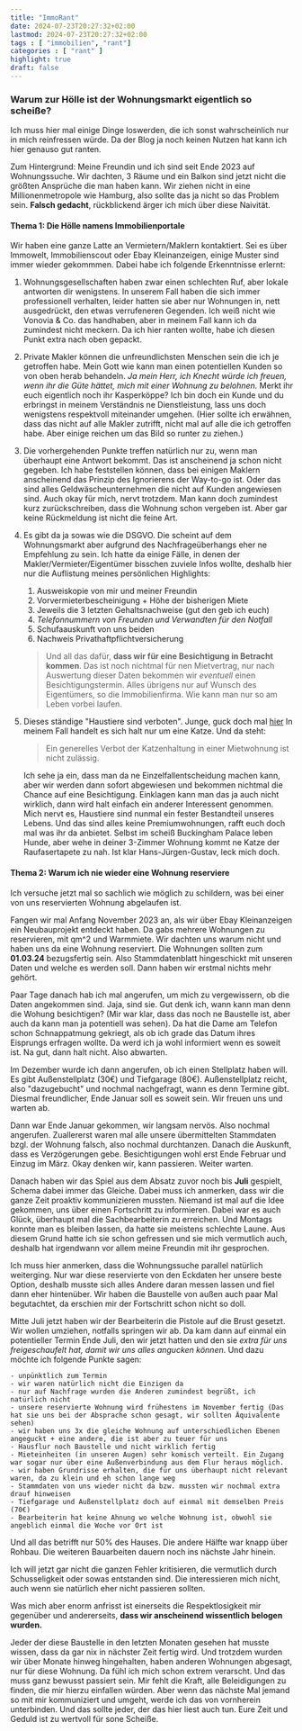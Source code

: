 ```yaml
---
title: "ImmoRant"
date: 2024-07-23T20:27:32+02:00
lastmod: 2024-07-23T20:27:32+02:00
tags : [ "immobilien", "rant"]
categories : [ "rant" ]
highlight: true
draft: false
---
```


### **Warum zur Hölle ist der Wohnungsmarkt eigentlich so scheiße?**

Ich muss hier mal einige Dinge loswerden, die ich sonst wahrscheinlich nur in mich reinfressen würde. Da der Blog ja noch keinen Nutzen hat kann ich hier genauso gut ranten.  

Zum Hintergrund: Meine Freundin und ich sind seit Ende 2023 auf Wohnungssuche. Wir dachten, 3 Räume und ein Balkon sind jetzt nicht die größten Ansprüche die man haben kann. Wir ziehen nicht in eine Millionenmetropole wie Hamburg, also sollte das ja nicht so das Problem sein.  **Falsch gedacht**, rückblickend ärger ich mich über diese Naivität.  

#### Thema 1: Die Hölle namens Immobilienportale

Wir haben eine ganze Latte an Vermietern/Maklern kontaktiert. Sei es über Immowelt, Immobilienscout oder Ebay Kleinanzeigen, einige Muster sind immer wieder gekommmen. Dabei habe ich folgende Erkenntnisse erlernt:

1. Wohnungsgesellschaften haben zwar einen schlechten Ruf, aber lokale antworten dir wenigstens. In unserem Fall haben die sich immer professionell verhalten, leider hatten sie aber nur Wohnungen in, nett ausgedrückt, den etwas verrufeneren Gegenden. Ich weiß nicht wie Vonovia & Co. das handhaben, aber in meinem Fall kann ich da zumindest nicht meckern. Da ich hier ranten wollte, habe ich diesen Punkt extra nach oben gepackt.
2. Private Makler können die unfreundlichsten Menschen sein die ich je getroffen habe. Mein Gott wie kann man einen potentiellen Kunden so von oben herab behandeln. *Ja mein Herr, ich Knecht würde ich freuen, wenn ihr die Güte hättet, mich mit einer Wohnung zu belohnen.* Merkt ihr euch eigentlich noch ihr Kasperköppe? Ich bin doch ein Kunde und du erbringst in meinem Verständnis ne Dienstleistung, lass uns doch wenigstens respektvoll miteinander umgehen. (Hier sollte ich erwähnen, dass das nicht auf alle Makler zutrifft, nicht mal auf alle die ich getroffen habe. Aber einige reichen um das Bild so runter zu ziehen.)
3. Die vorhergehenden Punkte treffen natürlich nur zu, wenn man überhaupt eine Antwort bekommt. Das ist anscheinend ja schon nicht gegeben. Ich habe feststellen können, dass bei einigen Maklern anscheinend das Prinzip des Ignorierens der Way-to-go ist. Oder das sind alles Geldwäscheunternehmen die nicht auf Kunden angewiesen sind. Auch okay für mich, nervt trotzdem. Man kann doch zumindest kurz zurückschreiben, dass die Wohnung schon vergeben ist. Aber gar keine Rückmeldung ist nicht die feine Art.
4. Es gibt da ja sowas wie die DSGVO. Die scheint auf dem Wohnungsmarkt aber aufgrund des Nachfrageüberhangs eher ne Empfehlung zu sein. Ich hatte da einige Fälle, in denen der Makler/Vermieter/Eigentümer bisschen zuviele Infos wollte, deshalb hier nur die Auflistung meines persönlichen Highlights:
   1. Ausweiskopie von mir und meiner Freundin
   2. Vorvermieterbescheinigung + Höhe der bisherigen Miete
   3. Jeweils die 3 letzten Gehaltsnachweise (gut den geb ich euch)
   4. *Telefonnummern von Freunden und Verwandten für den Notfall*
   5. Schufaauskunft von uns beiden
   6. Nachweis Privathaftpflichtversicherung  
   > Und all das dafür, **dass wir für eine Besichtigung in Betracht kommen**. Das ist noch nichtmal für nen Mietvertrag, nur nach Auswertung dieser Daten bekommen wir *eventuell* einen Besichtigungstermin. Alles übrigens nur auf Wunsch des Eigentümers, so die Immobilienfirma. Wie kann man nur so am Leben vorbei laufen.
5. Dieses ständige "Haustiere sind verboten". Junge, guck doch mal [hier](https://www.mietrecht.com/katzenhaltung-mietwohnung/) In meinem Fall handelt es sich halt nur um eine Katze. Und da steht:
   > Ein generelles Verbot der Katzenhaltung in einer Mietwohnung ist nicht zulässig.  

   Ich sehe ja ein, dass man da ne Einzelfallentscheidung machen kann, aber wir werden dann sofort abgewiesen und bekommen nichtmal die Chance auf eine Besichtigung. Einklagen kann man das ja auch nicht wirklich, dann wird halt einfach ein anderer Interessent genommen. Mich nervt es, Haustiere sind nunmal ein fester Bestandteil unseres Lebens. Und das sind alles keine Premiumwohnungen, rafft euch doch mal was ihr da anbietet. Selbst im scheiß Buckingham Palace leben Hunde, aber wehe in deiner 3-Zimmer Wohnung kommt ne Katze der Raufasertapete zu nah. Ist klar Hans-Jürgen-Gustav, leck mich doch.

#### Thema 2: Warum ich nie wieder eine Wohnung reserviere

Ich versuche jetzt mal so sachlich wie möglich zu schildern, was bei einer von uns reservierten Wohnung abgelaufen ist.

Fangen wir mal Anfang November 2023 an, als wir über Ebay Kleinanzeigen ein Neubauprojekt entdeckt haben. Da gabs mehrere Wohnungen zu reservieren, mit qm^2 und Warmmiete. Wir dachten uns warum nicht und haben uns da eine Wohnung reserviert. Die Wohnungen sollten zum **01.03.24** bezugsfertig sein. Also Stammdatenblatt hingeschickt mit unseren Daten und welche es werden soll. Dann haben wir erstmal nichts mehr gehört.

Paar Tage danach hab ich mal angerufen, um mich zu vergewissern, ob die Daten angekommen sind. Jaja, sind sie. Gut denk ich, wann kann man denn die Wohung besichtigen? (Mir war klar, dass das noch ne Baustelle ist, aber auch da kann man ja potentiell was sehen). Da hat die Dame am Telefon schon Schnappatmung gekriegt, als ob ich grade das Datum ihres Eisprungs erfragen wollte. Da werd ich ja wohl informiert wenn es soweit ist. Na gut, dann halt nicht. Also abwarten.

Im Dezember wurde ich dann angerufen, ob ich einen Stellplatz haben will. Es gibt Außenstellplatz (30€) und Tiefgarage (80€). Außenstellplatz reicht, also "dazugebucht" und nochmal nachgefragt, wann es denn Termine gibt. Diesmal freundlicher, Ende Januar soll es soweit sein. Wir freuen uns und warten ab.

Dann war Ende Januar gekommen, wir langsam nervös. Also nochmal angerufen. Zuallererst waren mal alle unsere übermittelten Stammdaten bzgl. der Wohnung falsch, also nochmal durchtanzen. Danach die Auskunft, dass es Verzögerungen gebe. Besichtigungen wohl erst Ende Februar und Einzug im März. Okay denken wir, kann passieren. Weiter warten.

Danach haben wir das Spiel aus dem Absatz zuvor noch bis **Juli** gespielt, Schema dabei immer das Gleiche. Dabei muss ich anmerken, dass wir die ganze Zeit proaktiv kommunizieren mussten. Niemand ist mal auf die Idee gekommen, uns über einen Fortschritt zu informieren. Dabei war es auch Glück, überhaupt mal die Sachbearbeiterin zu erreichen. Und Montags konnte man es bleiben lassen, da hatte sie meistens schlechte Laune. Aus diesem Grund hatte ich sie schon gefressen und sie mich vermutlich auch, deshalb hat irgendwann vor allem meine Freundin mit ihr gesprochen.

Ich muss hier anmerken, dass die Wohnungssuche parallel natürlich weiterging. Nur war diese reservierte von den Eckdaten her unsere beste Option, deshalb musste sich alles Andere daran messen lassen und fiel dann eher hintenüber. Wir haben die Baustelle von außen auch paar Mal begutachtet, da erschien mir der Fortschritt schon nicht so doll.

Mitte Juli jetzt haben wir der Bearbeiterin die Pistole auf die Brust gesetzt. Wir wollen umziehen, notfalls springen wir ab. Da kam dann auf einmal ein potentieller Termin Ende Juli, den wir jetzt hatten und den sie *extra für uns freigeschaufelt hat, damit wir uns alles angucken können*. Und dazu möchte ich folgende Punkte sagen:

    - unpünktlich zum Termin
    - wir waren natürlich nicht die Einzigen da
    - nur auf Nachfrage wurden die Anderen zumindest begrüßt, ich natürlich nicht
    - unsere reservierte Wohnung wird frühestens im November fertig (Das hat sie uns bei der Absprache schon gesagt, wir sollten Äquivalente sehen)
    - wir haben uns 3x die gleiche Wohnung auf unterschiedlichen Ebenen angeguckt + eine andere, die ist aber zu teuer für uns
    - Hausflur noch Baustelle und nicht wirklich fertig
    - Mieteinheiten (in unseren Augen) sehr komisch verteilt. Ein Zugang war sogar nur über eine Außenverbindung aus dem Flur heraus möglich.
    - wir haben Grundrisse erhalten, die für uns überhaupt nicht relevant waren, da zu klein und eh schon lange weg
    - Stammdaten von uns wieder nicht da bzw. mussten wir nochmal extra drauf hinweisen
    - Tiefgarage und Außenstellplatz doch auf einmal mit demselben Preis (70€)
    - Bearbeiterin hat keine Ahnung wo welche Wohnung ist, obwohl sie angeblich einmal die Woche vor Ort ist

Und all das betrifft nur 50% des Hauses. Die andere Hälfte war knapp über Rohbau. Die weiteren Bauarbeiten dauern noch ins nächste Jahr hinein.

Ich will jetzt gar nicht die ganzen Fehler kritisieren, die vermutlich durch Schusseligkeit oder sowas entstanden sind. Die interessieren mich nicht, auch wenn sie natürlich eher nicht passieren sollten.

Was mich aber enorm anfrisst ist einerseits die Respektlosigkeit mir gegenüber und andererseits, **dass wir anscheinend wissentlich belogen wurden.**  

Jeder der diese Baustelle in den letzten Monaten gesehen hat musste wissen, dass da gar nix in nächster Zeit fertig wird. Und trotzdem wurden wir über Monate hinweg hingehalten, haben anderen Wohnungen abgesagt, nur für diese Wohnung. Da fühl ich mich schon extrem verarscht. Und das muss ganz bewusst passiert sein. Mir fehlt die Kraft, alle Beleidigungen zu finden, die mir hierzu einfallen würden. Aber wenn das nächste Mal jemand so mit mir kommuniziert und umgeht, werde ich das von vornherein unterbinden. Und das sollte jeder, der das hier liest auch tun. Eure Zeit und Geduld ist zu wertvoll für sone Scheiße.
